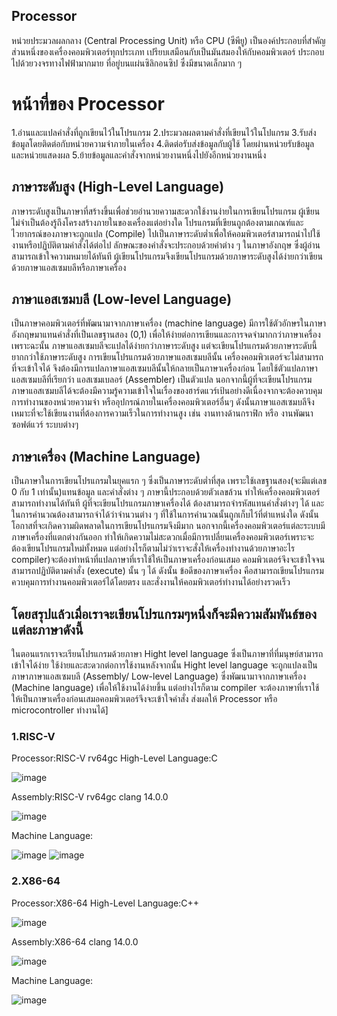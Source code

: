 ## Processor
หน่วยประมวลผลกลาง (Central Processing Unit) หรือ CPU (ซีพียู) เป็นองค์ประกอบที่สำคัญส่วนหนึ่งของเครื่องคอมพิวเตอร์ทุกประเภท เปรียบเสมือนกับเป็นมันสมองให้กับคอมพิวเตอร์ ประกอบไปด้วยวงจรทางไฟฟ้ามากมาย ที่อยู่บนแผ่นซิลิกอนซิป ซึ่งมีขนาดเล็กมาก ๆ
# หน้าที่ของ Processor
 1.อ่านและแปลคำสั่งที่ถูกเขียนไว้ในโปรแกรม
 2.ประมวลผลตามคำสั่งที่เขียนไว้ในโปแกรม
 3.รับส่งข้อมูลโดยติดต่อกับหน่วยความจำภายในเครื่อง
 4.ติดต่อรับส่งข้อมูลกับผู้ใช้ โดยผ่านหน่วยรับข้อมูลและหน่วยแสดงผล
 5.ย้ายข้อมูลและคำสั่งจากหน่วยงานหนึ่งไปยังอีกหน่วยงานหนึ่ง
 
## ภาษาระดับสูง (High-Level Language)
ภาษาระดับสูงเป็นภาษาที่สร้างขึ้นเพื่อช่วยอำนวยความสะดวกใช้งานง่ายในการเขียนโปรแกรม ผู้เขียนไม่จำเป็นต้องรู้ถึงโครงสร้างภายในของเครื่องแต่อย่างใด โปรแกรมที่เขียนถูกต้องตามเกณฑ์และไวยากรณ์ของภาษาจะถูกแปล (Compile) ไปเป็นภาษาระดับต่ำเพื่อให้คอมพิวเตอร์สามารถนำไปใช้งานหรือปฏิบัติตามคำสั่งได้ต่อไป ลักษณะของคำสั่งจะประกอบด้วยคำต่าง ๆ ในภาษาอังกฤษ ซึ่งผู้อ่านสามารถเข้าใจความหมายได้ทันที ผู้เขียนโปรแกรมจึงเขียนโปรแกรมด้วยภาษาระดับสูงได้ง่ายกว่าเขียนด้วยภาษาแอสเซมบลีหรือภาษาเครื่อง 
 
## ภาษาแอสเซมบลี (Low-level Language)
เป็นภาษาคอมพิวเตอร์ที่พัฒนามาจากภาษาเครื่อง (machine language) มีการใช้ตัวอักษรในภาษาอังกฤษมาแทนคำสั่งที่เป็นเลขฐานสอง (0,1) เพื่อให้ง่ายต่อการเขียนและการจดจำมากกว่าภาษาเครื่อง เพราะฉะนั้น ภาษาแอสเซมบลีจะแปลได้ง่ายกว่าภาษาระดับสูง แต่จะเขียนโปรแกรมด้วยภาษาระดับนี้ ยากกว่าใช้ภาษาระดับสูง การเขียนโปรแกรมด้วยภาษาแอสเซมบลีนั้น เครื่องคอมพิวเตอร์จะไม่สามารถที่จะเข้าใจได้ จึงต้องมีการแปลภาษาแอสเซมบลีนั้นให้กลายเป็นภาษาเครื่องก่อน โดยใช้ตัวแปลภาษาแอสเซมบลีที่เรียกว่า แอสเซมเบลอร์ (Assembler) เป็นตัวแปล นอกจากนี้ผู้ที่จะเขียนโปรแกรมภาษาแอสเซมบลีได้จะต้องมีความรู้ความเข้าใจในเรื่องของฮาร์ดแวร์เป้นอย่างดีเนื่องจากจะต้องควบคุมการทำงานของหน่วยความจำ หรืออุปกรณ์ภายในเครื่องคอมพิวเตอร์อื่นๆ ดังนั้นภาษาแอสเซมบลีจึงเหมาะที่จะใช้เขียนงานที่ต้องการความเร็วในการทำงานสูง เช่น งานทางด้านกราฟิก หรือ งานพัฒนาซอฟต์แวร์ ระบบต่างๆ

## ภาษาเครื่อง (Machine Language) 
เป็นภาษาในการเขียนโปรแกรมในยุคแรก ๆ ซึ่งเป็นภาษาระดับต่ำที่สุด เพราะใช้เลขฐานสอง(จะมีแต่เลข 0 กับ 1 เท่านั้น)แทนข้อมูล และคำสั่งต่าง ๆ ภาษานี้ประกอบด้วยตัวเลขล้วน ทำให้เครื่องคอมพิวเตอร์สามารถทำงานได้ทันที ผู้ที่จะเขียนโปรแกรมภาษาเครื่องได้ ต้องสามารถจำรหัสแทนคำสั่งต่างๆ ได้ และในการคำนวณต้องสามารถจำได้ว่าจำนวนต่าง ๆ ที่ใช้ในการคำนวณนั้นถูกเก็บไว้ที่ตำแหน่งใด ดังนั้นโอกาสที่จะเกิดความผิดพลาดในการเขียนโปรแกรมจึงมีมาก นอกจากนี้เครื่องคอมพิวเตอร์แต่ละระบบมีภาษาเครื่องที่แตกต่างกันออก ทำให้เกิดความไม่สะดวกเมื่อมีการเปลี่ยนเครื่องคอมพิวเตอร์เพราะจะต้องเขียนโปรแกรมใหม่ทั้งหมด แต่อย่างไรก็ตามไม่ว่าเราจะสั่งให้เครื่องทำงานด้วยภาษาอะไร compiler)จะต้องทำหน้าที่แปลภาษาที่เราใช้ให้เป็นภาษาเครื่องก่อนเสมอ คอมพิวเตอร์จึงจะเข้าใจจนสามารถปฏิบัติตามคำสั่ง (execute) นั้น ๆ ได้ ดังนั้น ข้อดีของภาษาเครื่อง คือสามารถเขียนโปรแกรมควบคุมการทำงานคอมพิวเตอร์ได้โดยตรง และสั่งงานให้คอมพิวเตอร์ทำงานได้อย่างรวดเร็ว

## โดยสรุปแล้วเมื่อเราจะเขียนโปรแกรมๆหนึ่งก็จะมีความสัมพันธ์ของแต่ละภาษาดังนี้
ในตอนแรกเราจะเรียนโปรแกรมด้วยภาษา Hight level language ซึ่งเป็นภาษาที่ที่มนุษย์สามารถเข้าใจได้ง่าย ใช้ง่ายและสะดวกต่อการใช้งานหลังจากนั้น Hight level language จะถูกแปลงเป็นภาษาภาษาแอสเซมบลี (Assembly/ Low-level Language) ซึ่งพัฒนามาจากภาษาเครื่อง (Machine language) เพื่อให้ใช้งานได้ง่ายขึ้น  แต่อย่างไรก็ตาม compiler จะต้องภาษาที่เราใช้ให้เป็นภาษาเครื่องก่อนเสมอคอมพิวเตอร์จึงจะเข้าใจคำสั่ง ส่งผลให้ Processor หรือ  microcontroller ทำงานได้]

### 1.RISC-V 
Processor:RISC-V rv64gc 
High-Level Language:C

![image](https://user-images.githubusercontent.com/98943509/161440512-4a604d06-b9b6-449d-9dfd-0d10e3cd40fd.png)

Assembly:RISC-V rv64gc clang 14.0.0

![image](https://user-images.githubusercontent.com/98943509/161440592-1d657672-d2da-485d-8889-fb90e90efe46.png)

Machine Language:

![image](https://user-images.githubusercontent.com/98943509/161440623-539ea894-4706-4128-9522-039cbbe08c8c.png)
![image](https://user-images.githubusercontent.com/98943509/161440633-5c7e40e0-db8a-428b-a063-094b1907043f.png)

### 2.X86-64 
Processor:X86-64 
High-Level Language:C++

![image](https://user-images.githubusercontent.com/98943509/161440690-fa9d8122-d2de-4d82-84ba-136534314a66.png)

Assembly:X86-64 clang 14.0.0

![image](https://user-images.githubusercontent.com/98943509/161440719-2a76bfae-7730-43a7-b450-97feff88b1bb.png)

Machine Language:

![image](https://user-images.githubusercontent.com/98943509/161440733-0d7b3876-d9c0-44db-8a5c-b3602602c1c0.png)


 

